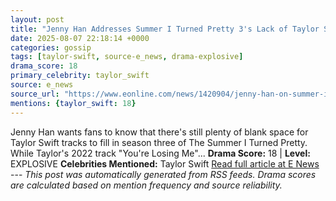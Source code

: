 ```yaml
---
layout: post
title: "Jenny Han Addresses Summer I Turned Pretty 3's Lack of Taylor Swift"
date: 2025-08-07 22:18:14 +0000
categories: gossip
tags: [taylor-swift, source-e_news, drama-explosive]
drama_score: 18
primary_celebrity: taylor_swift
source: e_news
source_url: "https://www.eonline.com/news/1420904/jenny-han-on-summer-i-turned-pretty-season-3-taylor-swift-songs?cmpid=rss-syndicate-genericrss-us-top_stories"
mentions: {taylor_swift: 18}
---
```


Jenny Han wants fans to know that there's still plenty of blank space for Taylor Swift tracks to fill in season three of The Summer I Turned Pretty. While Taylor's 2022 track "You're Losing Me"... **Drama Score:** 18 | **Level:** EXPLOSIVE **Celebrities Mentioned:** Taylor Swift [Read full article at E News](https://www.eonline.com/news/1420904/jenny-han-on-summer-i-turned-pretty-season-3-taylor-swift-songs?cmpid=rss-syndicate-genericrss-us-top_stories) --- *This post was automatically generated from RSS feeds. Drama scores are calculated based on mention frequency and source reliability.*